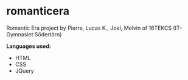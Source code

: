 # romanticera
Romantic Era project by Pierre, Lucas K., Joel, Melvin of 16TEKCS (IT-Gymnasiet Södertörn)


**Languages used:**
 - HTML
 - CSS
 - JQuery
 
